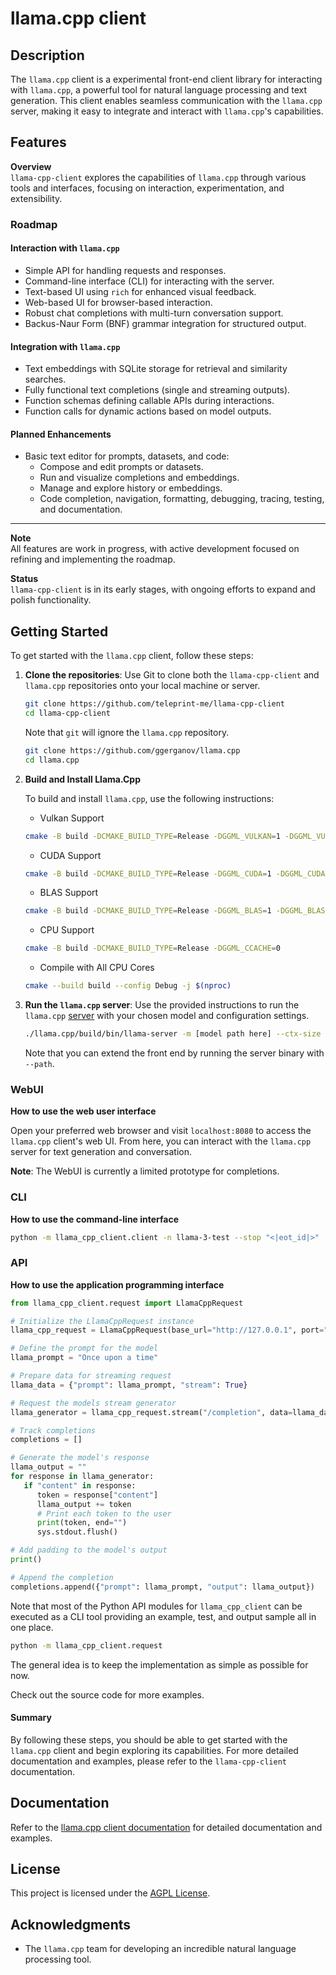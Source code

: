 # llama.cpp client

## Description

The `llama.cpp` client is a experimental front-end client library for interacting with `llama.cpp`, a powerful tool for natural language processing and text generation. This client enables seamless communication with the `llama.cpp` server, making it easy to integrate and interact with `llama.cpp`'s capabilities.

## Features

**Overview**  
`llama-cpp-client` explores the capabilities of `llama.cpp` through various tools and interfaces, focusing on interaction, experimentation, and extensibility.

### Roadmap

#### Interaction with `llama.cpp`
- Simple API for handling requests and responses.
- Command-line interface (CLI) for interacting with the server.
- Text-based UI using `rich` for enhanced visual feedback.
- Web-based UI for browser-based interaction.
- Robust chat completions with multi-turn conversation support.
- Backus-Naur Form (BNF) grammar integration for structured output.

#### Integration with `llama.cpp`
- Text embeddings with SQLite storage for retrieval and similarity searches.
- Fully functional text completions (single and streaming outputs).
- Function schemas defining callable APIs during interactions.
- Function calls for dynamic actions based on model outputs.

#### Planned Enhancements
- Basic text editor for prompts, datasets, and code:
  - Compose and edit prompts or datasets.
  - Run and visualize completions and embeddings.
  - Manage and explore history or embeddings.
  - Code completion, navigation, formatting, debugging, tracing, testing, and documentation.

---

**Note**  
All features are work in progress, with active development focused on refining and implementing the roadmap.

**Status**  
`llama-cpp-client` is in its early stages, with ongoing efforts to expand and polish functionality.

## Getting Started

To get started with the `llama.cpp` client, follow these steps:

1. **Clone the repositories**: Use Git to clone both the `llama-cpp-client` and
   `llama.cpp` repositories onto your local machine or server.

   ```sh
   git clone https://github.com/teleprint-me/llama-cpp-client
   cd llama-cpp-client
   ```

   Note that `git` will ignore the `llama.cpp` repository.

   ```sh
   git clone https://github.com/ggerganov/llama.cpp
   cd llama.cpp
   ```

2. **Build and Install Llama.Cpp**

   To build and install `llama.cpp`, use the following instructions:

   - Vulkan Support

   ```bash
   cmake -B build -DCMAKE_BUILD_TYPE=Release -DGGML_VULKAN=1 -DGGML_VULKAN_DEBUG=0 -DGGML_CCACHE=0
   ```

   - CUDA Support

   ```bash
   cmake -B build -DCMAKE_BUILD_TYPE=Release -DGGML_CUDA=1 -DGGML_CUDA_DEBUG=0 -DGGML_CCACHE=0
   ```

   - BLAS Support

   ```bash
   cmake -B build -DCMAKE_BUILD_TYPE=Release -DGGML_BLAS=1 -DGGML_BLAS_VENDOR=OpenBLAS -DGGML_CCACHE=0
   ```

   - CPU Support

   ```bash
   cmake -B build -DCMAKE_BUILD_TYPE=Release -DGGML_CCACHE=0
   ```

   - Compile with All CPU Cores

   ```bash
   cmake --build build --config Debug -j $(nproc)
   ```

3. **Run the `llama.cpp` server**: Use the provided instructions to run the
   `llama.cpp`
   [server](https://github.com/ggerganov/llama.cpp/blob/master/examples/server/README.md)
   with your chosen model and configuration settings.

   ```sh
   ./llama.cpp/build/bin/llama-server -m [model path here] --ctx-size [int] --n-gpu-layers [int] --path app
   ```

   Note that you can extend the front end by running the server binary with `--path`.

### WebUI

**How to use the web user interface**

Open your preferred web browser and visit `localhost:8080` to access the `llama.cpp` client's web UI. From here, you can interact with the `llama.cpp` server for text generation and conversation.

**Note**: The WebUI is currently a limited prototype for completions.

### CLI

**How to use the command-line interface**

```sh
python -m llama_cpp_client.client -n llama-3-test --stop "<|eot_id|>"
```

### API

**How to use the application programming interface**

```python
from llama_cpp_client.request import LlamaCppRequest

# Initialize the LlamaCppRequest instance
llama_cpp_request = LlamaCppRequest(base_url="http://127.0.0.1", port="8080")

# Define the prompt for the model
llama_prompt = "Once upon a time"

# Prepare data for streaming request
llama_data = {"prompt": llama_prompt, "stream": True}

# Request the models stream generator
llama_generator = llama_cpp_request.stream("/completion", data=llama_data)

# Track completions
completions = []

# Generate the model's response
llama_output = ""
for response in llama_generator:
   if "content" in response:
      token = response["content"]
      llama_output += token
      # Print each token to the user
      print(token, end="")
      sys.stdout.flush()

# Add padding to the model's output
print()

# Append the completion
completions.append({"prompt": llama_prompt, "output": llama_output})
```

Note that most of the Python API modules for `llama_cpp_client` can be executed as a CLI tool providing an example, test, and output sample all in one place.

```sh
python -m llama_cpp_client.request
```

The general idea is to keep the implementation as simple as possible for now. 

Check out the source code for more examples.

#### Summary

By following these steps, you should be able to get started with the `llama.cpp`
client and begin exploring its capabilities. For more detailed documentation and
examples, please refer to the `llama-cpp-client` documentation.

## Documentation

Refer to the [llama.cpp client documentation](/docs) for detailed documentation
and examples.

## License

This project is licensed under the [AGPL License](LICENSE.md).

## Acknowledgments

- The `llama.cpp` team for developing an incredible natural language processing tool.
